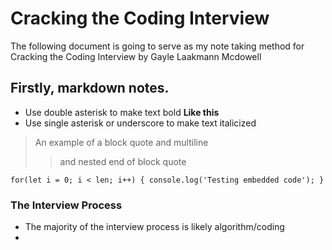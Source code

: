 # Cracking the Coding Interview
The following document is going to serve as my note taking method for 
Cracking the Coding Interview by Gayle Laakmann Mcdowell

## Firstly, markdown notes.
- Use double asterisk to make text bold **Like this** 
- Use single asterisk or underscore to make text italicized

> An example of a block quote
> and multiline
> > and nested
> end of block quote

`for(let i = 0; i < len; i++) {
    console.log('Testing embedded code');
}`

### The Interview Process
- The majority of the interview process is likely algorithm/coding
- 

